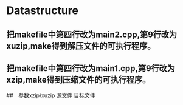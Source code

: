 # Datastructure
## 把makefile中第四行改为main2.cpp,第9行改为xuzip,make得到解压文件的可执行程序。
## 把makefile中第四行改为main1.cpp,第9行改为xzip,make得到压缩文件的可执行程序。
##　参数xzip/xuzip 源文件 目标文件
